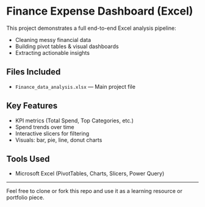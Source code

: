 # Finance Expense Dashboard (Excel)

This project demonstrates a full end-to-end Excel analysis pipeline:
- Cleaning messy financial data
- Building pivot tables & visual dashboards
- Extracting actionable insights

## Files Included
- `Finance_data_analysis.xlsx` — Main project file


## Key Features
- KPI metrics (Total Spend, Top Categories, etc.)
- Spend trends over time
- Interactive slicers for filtering
- Visuals: bar, pie, line, donut charts

## Tools Used
- Microsoft Excel (PivotTables, Charts, Slicers, Power Query)

---

Feel free to clone or fork this repo and use it as a learning resource or portfolio piece.
